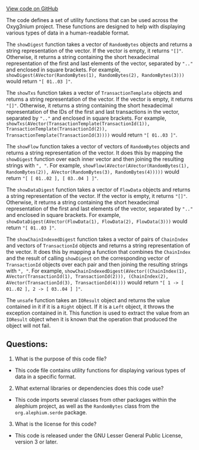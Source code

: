 [View code on GitHub](https://github.com/alephium/alephium/flow/src/main/scala/org/alephium/flow/Utils.scala)

The code defines a set of utility functions that can be used across the Oxyg3nium project. These functions are designed to help with displaying various types of data in a human-readable format. 

The `showDigest` function takes a vector of `RandomBytes` objects and returns a string representation of the vector. If the vector is empty, it returns `"[]"`. Otherwise, it returns a string containing the short hexadecimal representation of the first and last elements of the vector, separated by `".."` and enclosed in square brackets. For example, `showDigest(AVector(RandomBytes(1), RandomBytes(2), RandomBytes(3)))` would return `"[ 01..03 ]"`.

The `showTxs` function takes a vector of `TransactionTemplate` objects and returns a string representation of the vector. If the vector is empty, it returns `"[]"`. Otherwise, it returns a string containing the short hexadecimal representation of the IDs of the first and last transactions in the vector, separated by `".."` and enclosed in square brackets. For example, `showTxs(AVector(TransactionTemplate(TransactionId(1)), TransactionTemplate(TransactionId(2)), TransactionTemplate(TransactionId(3))))` would return `"[ 01..03 ]"`.

The `showFlow` function takes a vector of vectors of `RandomBytes` objects and returns a string representation of the vector. It does this by mapping the `showDigest` function over each inner vector and then joining the resulting strings with `", "`. For example, `showFlow(AVector(AVector(RandomBytes(1), RandomBytes(2)), AVector(RandomBytes(3), RandomBytes(4)))))` would return `"[ [ 01..02 ], [ 03..04 ] ]"`.

The `showDataDigest` function takes a vector of `FlowData` objects and returns a string representation of the vector. If the vector is empty, it returns `"[]"`. Otherwise, it returns a string containing the short hexadecimal representation of the first and last elements of the vector, separated by `".."` and enclosed in square brackets. For example, `showDataDigest(AVector(FlowData(1), FlowData(2), FlowData(3)))` would return `"[ 01..03 ]"`.

The `showChainIndexedDigest` function takes a vector of pairs of `ChainIndex` and vectors of `TransactionId` objects and returns a string representation of the vector. It does this by mapping a function that combines the `ChainIndex` and the result of calling `showDigest` on the corresponding vector of `TransactionId` objects over each pair and then joining the resulting strings with `", "`. For example, `showChainIndexedDigest(AVector((ChainIndex(1), AVector(TransactionId(1), TransactionId(2))), (ChainIndex(2), AVector(TransactionId(3), TransactionId(4))))` would return `"[ 1 -> [ 01..02 ], 2 -> [ 03..04 ] ]"`.

The `unsafe` function takes an `IOResult` object and returns the value contained in it if it is a `Right` object. If it is a `Left` object, it throws the exception contained in it. This function is used to extract the value from an `IOResult` object when it is known that the operation that produced the object will not fail.
## Questions: 
 1. What is the purpose of this code file?
- This code file contains utility functions for displaying various types of data in a specific format.

2. What external libraries or dependencies does this code use?
- This code imports several classes from other packages within the alephium project, as well as the `RandomBytes` class from the `org.alephium.serde` package.

3. What is the license for this code?
- This code is released under the GNU Lesser General Public License, version 3 or later.